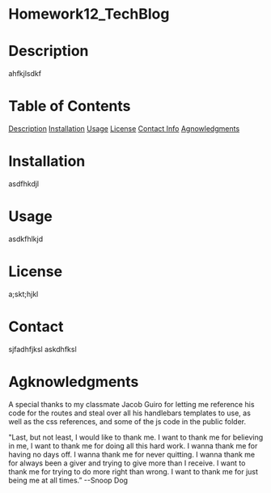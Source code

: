 # Homework12_TechBlog

# Description
ahfkjlsdkf

# Table of Contents
[Description](https://github.com/mevaldovi/Homework12_TechBlog#Description)
[Installation](https://github.com/mevaldovi/Homework12_TechBlog#Installation)
[Usage](https://github.com/mevaldovi/Homework12_TechBlog#Usage)
[License](https://github.com/mevaldovi/Homework12_TechBlog#License)
[Contact Info](https://github.com/mevaldovi/Homework12_TechBlog#Contact)
[Agnowledgments](https://github.com/mevaldovi/Homework12_TechBlog#Agknowledgments)

# Installation
asdfhkdjl
# Usage
asdkfhlkjd
# License
a;skt;hjkl
# Contact
sjfadhfjksl
askdhfksl
# Agknowledgments
A special thanks to my classmate Jacob Guiro for letting me reference his code for the routes and steal over all his handlebars templates to use, as well as the css references, and some of the js code in the public folder.

"Last, but not least, I would like to thank me. I want to thank me for believing in me, I want to thank me for doing all this hard work. I wanna thank me for having no days off. I wanna thank me for never quitting. I wanna thank me for always been a giver and trying to give more than I receive. I want to thank me for trying to do more right than wrong. I want to thank me for just being me at all times.” --Snoop Dog